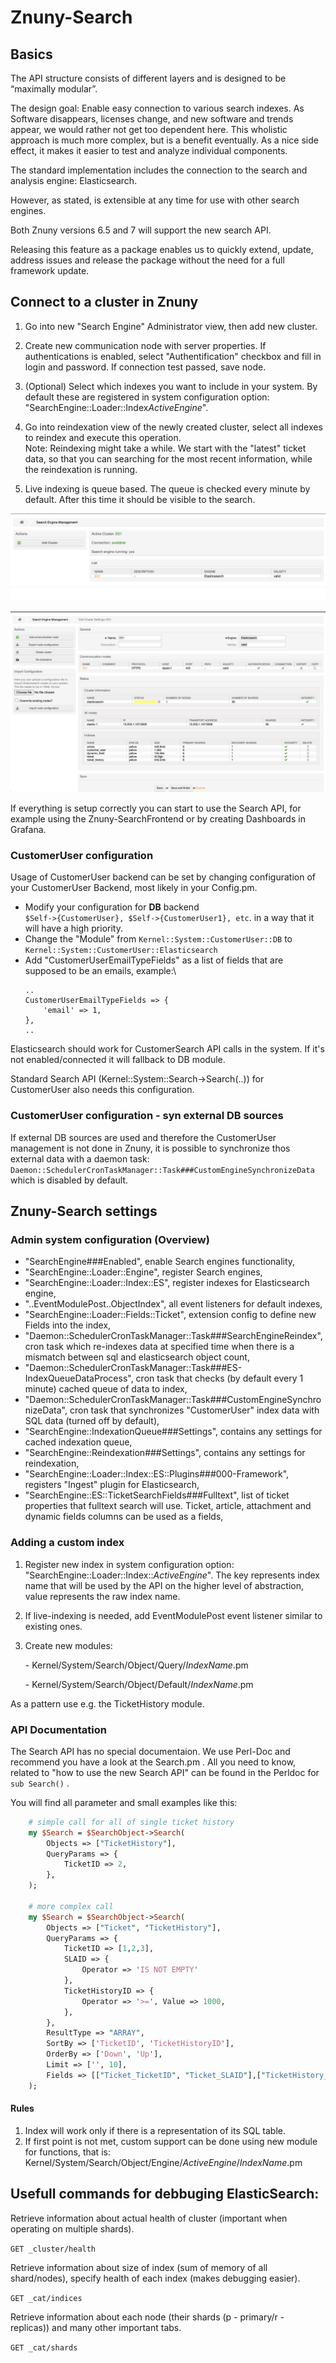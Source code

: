 # Znuny-Search

## Basics

The API structure consists of different layers and is designed to be “maximally modular”.

The design goal: Enable easy connection to various search indexes.
As Software disappears, licenses change, and new software and trends appear, we would rather not get too dependent here. This wholistic approach is much more complex, but is a benefit eventually.
As a nice side effect, it makes it easier to test and analyze individual components.

The standard implementation includes the connection to the search and analysis engine: Elasticsearch.

However, as stated, is extensible at any time for use with other search engines.

Both Znuny versions 6.5 and 7 will support the new search API.

Releasing this feature as a package enables us to quickly extend, update, address issues and release the package without the need for a full framework update.


## Connect to a cluster in Znuny

1. Go into new "Search Engine" Administrator view, then add new cluster.
2. Create new communication node with server properties. If authentications is enabled, select "Authentification" checkbox and fill in login and password.
If connection test passed, save node.
3. (Optional) Select which indexes you want to include in your system. By default these are registered in system configuration option: "SearchEngine::Loader::Index*ActiveEngine*".
4. Go into reindexation view of the newly created cluster, select all indexes to reindex and execute this operation.\
Note: Reindexing might take a while. We start with the "latest" ticket data, so that you
can searching for the most recent information, while the reindexation is running.

5. Live indexing is queue based. The queue is checked every minute by default. After this time it should be visible to the search.

![Cluster List](img/ClusterList.png)

![Cluster Details](img/ClusterDetails.png)

If everything is setup correctly you can start to use the Search API, for example using
the Znuny-SearchFrontend or by creating Dashboards in Grafana.


### CustomerUser configuration

Usage of CustomerUser backend can be set by changing configuration of
your CustomerUser Backend, most likely in your Config.pm.


- Modify your configuration for **DB** backend\
  `$Self->{CustomerUser}, $Self->{CustomerUser1}, etc`. in a way that it
will have a high priority.
- Change the "Module" from `Kernel::System::CustomerUser::DB` to `Kernel::System::CustomerUser::Elasticsearch`
- Add "CustomerUserEmailTypeFields" as a list of fields that are supposed to be an emails, example:\
    ```
    ..
    CustomerUserEmailTypeFields => {
        'email' => 1,
    },
    ..
    ```

Elasticsearch should work for CustomerSearch API calls in the system.
If it's not enabled/connected it will fallback to DB module.

Standard Search API (Kernel::System::Search->Search(..)) for CustomerUser also needs this configuration.

### CustomerUser configuration - syn external DB sources
If external DB sources are used and therefore the CustomerUser management is not done in Znuny,
it is possible to synchronize thos external data with a daemon task: `Daemon::SchedulerCronTaskManager::Task###CustomEngineSynchronizeData`\
which is disabled by default.


## Znuny-Search settings

### Admin system configuration (Overview)

- "SearchEngine###Enabled", enable Search engines functionality,
- "SearchEngine::Loader::Engine", register Search engines,
- "SearchEngine::Loader::Index::ES", register indexes for Elasticsearch engine,
- "..EventModulePost..ObjectIndex", all event listeners for default indexes,
- "SearchEngine::Loader::Fields::Ticket", extension config to define new Fields into the index,
- "Daemon::SchedulerCronTaskManager::Task###SearchEngineReindex", cron task which re-indexes data at specified time when there is a mismatch between sql and elasticsearch object count,
- "Daemon::SchedulerCronTaskManager::Task###ES-IndexQueueDataProcess", cron task that checks (by default every 1 minute) cached queue of data to index,
- "Daemon::SchedulerCronTaskManager::Task###CustomEngineSynchronizeData", cron task that synchronizes "CustomerUser" index data with SQL data (turned off by default),
- "SearchEngine::IndexationQueue###Settings", contains any settings for cached indexation queue,
- "SearchEngine::Reindexation###Settings", contains any settings for reindexation,
- "SearchEngine::Loader::Index::ES::Plugins###000-Framework", registers "Ingest" plugin for Elasticsearch,
- "SearchEngine::ES::TicketSearchFields###Fulltext", list of ticket properties that fulltext search will use. Ticket, article, attachment and dynamic fields columns can be used as a fields,

### Adding a custom index

1. Register new index in system configuration option: "SearchEngine::Loader::Index::*ActiveEngine*".
The key represents index name that will be used by the API on the higher level of abstraction, value represents the raw index name.
2. If live-indexing is needed, add EventModulePost event listener similar to existing ones.
3. Create new modules:

    \- Kernel/System/Search/Object/Query/*IndexName*.pm

    \- Kernel/System/Search/Object/Default/*IndexName*.pm

As a pattern use e.g. the TicketHistory module.


### API Documentation

The Search API has no special documentaion. We use Perl-Doc and recommend you have
a look at the Search.pm .
All you need to know, related to "how to use the new Search API" can be found
in the Perldoc for `sub Search()` .

You will find all parameter and small examples like this:
```Perl
    # simple call for all of single ticket history
    my $Search = $SearchObject->Search(
        Objects => ["TicketHistory"],
        QueryParams => {
            TicketID => 2,
        },
    );

    # more complex call
    my $Search = $SearchObject->Search(
        Objects => ["Ticket", "TicketHistory"],
        QueryParams => {
            TicketID => [1,2,3],
            SLAID => {
                Operator => 'IS NOT EMPTY'
            },
            TicketHistoryID => {
                Operator => '>=', Value => 1000,
            },
        },
        ResultType => "ARRAY",
        SortBy => ['TicketID', 'TicketHistoryID'],
        OrderBy => ['Down', 'Up'],
        Limit => ['', 10],
        Fields => [["Ticket_TicketID", "Ticket_SLAID"],["TicketHistory_TicketHistoryID", "TicketHistory_Name"]],
    );
```

#### Rules

1. Index will work only if there is a representation of its SQL table.
2. If first point is not met, custom support can be done using new module for functions, that is: Kernel/System/Search/Object/Engine/*ActiveEngine*/*IndexName*.pm


## Usefull commands for debbuging ElasticSearch:

Retrieve information about actual health of cluster (important when operating on multiple shards).

`GET _cluster/health`

Retrieve information about size of index (sum of memory of all shard/nodes), specify health of each index (makes debugging easier).

`GET _cat/indices`

Retrieve information about each node (their shards (p - primary/r - replicas)) and many other important tabs.

`GET _cat/shards`